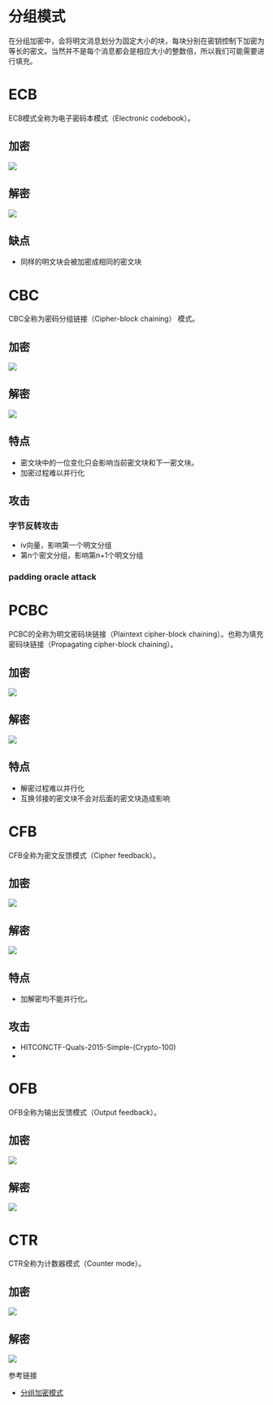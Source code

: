 # 分组模式

在分组加密中，会将明文消息划分为固定大小的块，每块分别在密钥控制下加密为等长的密文。当然并不是每个消息都会是相应大小的整数倍，所以我们可能需要进行填充。



# ECB

ECB模式全称为电子密码本模式（Electronic codebook）。

## 加密

![](/crypto/symmetric/figure/ecb_encryption.png)

## 解密

![](/crypto/symmetric/figure/ecb_decryption.png)

## 缺点

- 同样的明文块会被加密成相同的密文块

# CBC

CBC全称为密码分组链接（Cipher-block chaining） 模式。

## 加密

![](/crypto/symmetric/figure/cbc_encryption.png)

## 解密

![](/crypto/symmetric/figure/cbc_decryption.png)

## 特点

- 密文块中的一位变化只会影响当前密文块和下一密文块。
- 加密过程难以并行化

## 攻击

### 字节反转攻击

- iv向量，影响第一个明文分组
- 第n个密文分组，影响第n+1个明文分组

### padding oracle attack



# PCBC

PCBC的全称为明文密码块链接（Plaintext cipher-block chaining）。也称为填充密码块链接（Propagating cipher-block chaining）。

## 加密

![](/crypto/symmetric/figure/pcbc_encryption.png)

## 解密

![](/crypto/symmetric/figure/pcbc_decryption.png)

## 特点

- 解密过程难以并行化
- 互换邻接的密文块不会对后面的密文块造成影响

# CFB

CFB全称为密文反馈模式（Cipher feedback）。

## 加密

![](/crypto/symmetric/figure/cfb_encryption.png)

## 解密

![](/crypto/symmetric/figure/cfb_decryption.png)

## 特点

- 加解密均不能并行化。

## 攻击

- HITCONCTF-Quals-2015-Simple-(Crypto-100)
- ​

# OFB

OFB全称为输出反馈模式（Output feedback）。

## 加密

![](/crypto/symmetric/figure/ofb_encryption.png)

## 解密

![](/crypto/symmetric/figure/ofb_decryption.png)



# CTR

CTR全称为计数器模式（Counter mode）。

## 加密

![](/crypto/symmetric/figure/ctr_encryption.png)

## 解密

![](/crypto/symmetric/figure/ctr_decryption.png)


参考链接

- [分组加密模式](https://zh.wikipedia.org/wiki/%E5%88%86%E7%BB%84%E5%AF%86%E7%A0%81%E5%B7%A5%E4%BD%9C%E6%A8%A1%E5%BC%8F) 
